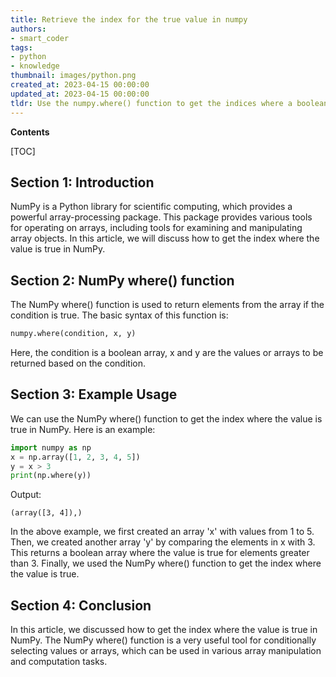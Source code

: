 ```yaml
---
title: Retrieve the index for the true value in numpy
authors:
- smart_coder
tags:
- python
- knowledge
thumbnail: images/python.png
created_at: 2023-04-15 00:00:00
updated_at: 2023-04-15 00:00:00
tldr: Use the numpy.where() function to get the indices where a boolean condition is true.
---
```


**Contents**

[TOC]

## Section 1: Introduction
NumPy is a Python library for scientific computing, which provides a powerful array-processing package. This package provides various tools for operating on arrays, including tools for examining and manipulating array objects. In this article, we will discuss how to get the index where the value is true in NumPy.

## Section 2: NumPy where() function
The NumPy where() function is used to return elements from the array if the condition is true. The basic syntax of this function is:

```python
numpy.where(condition, x, y)
```

Here, the condition is a boolean array, x and y are the values or arrays to be returned based on the condition.

## Section 3: Example Usage
We can use the NumPy where() function to get the index where the value is true in NumPy. Here is an example:

```python
import numpy as np
x = np.array([1, 2, 3, 4, 5])
y = x > 3
print(np.where(y))
```

Output:

```
(array([3, 4]),)
```

In the above example, we first created an array 'x' with values from 1 to 5. Then, we created another array 'y' by comparing the elements in x with 3. This returns a boolean array where the value is true for elements greater than 3. Finally, we used the NumPy where() function to get the index where the value is true.

## Section 4: Conclusion
In this article, we discussed how to get the index where the value is true in NumPy. The NumPy where() function is a very useful tool for conditionally selecting values or arrays, which can be used in various array manipulation and computation tasks.
